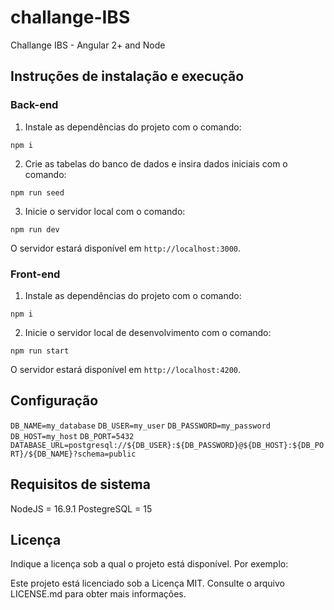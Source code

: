 # challange-IBS
Challange IBS -  Angular 2+ and Node


## Instruções de instalação e execução

### Back-end

1. Instale as dependências do projeto com o comando:

```npm i```

2. Crie as tabelas do banco de dados e insira dados iniciais com o comando:

```npm run seed```

3. Inicie o servidor local com o comando:

```npm run dev```

O servidor estará disponível em `http://localhost:3000`.


### Front-end

1. Instale as dependências do projeto com o comando:

```npm i```

2. Inicie o servidor local de desenvolvimento com o comando:

```npm run start```

O servidor estará disponível em `http://localhost:4200`.

## Configuração

```DB_NAME=my_database```
```DB_USER=my_user```
```DB_PASSWORD=my_password```
```DB_HOST=my_host```
```DB_PORT=5432```
```DATABASE_URL=postgresql://${DB_USER}:${DB_PASSWORD}@${DB_HOST}:${DB_PORT}/${DB_NAME}?schema=public```

## Requisitos de sistema

NodeJS = 16.9.1
PostegreSQL = 15

## Licença

Indique a licença sob a qual o projeto está disponível. Por exemplo:

Este projeto está licenciado sob a Licença MIT. Consulte o arquivo LICENSE.md para obter mais informações.
